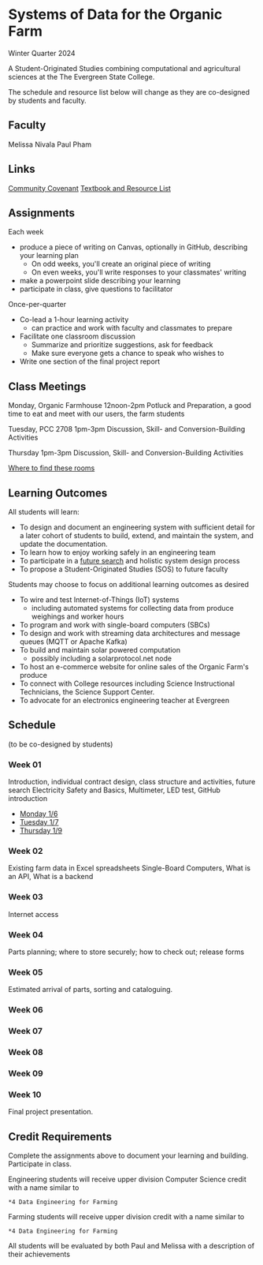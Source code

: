 # Systems of Data for the Organic Farm

Winter Quarter 2024

A Student-Originated Studies combining computational and agricultural sciences at the The Evergreen State College.

The schedule and resource list below will change as they are co-designed by students and faculty.
## Faculty

Melissa Nivala
Paul Pham

## Links

[Community Covenant]()
[Textbook and Resource List](Resources.md)

## Assignments

Each week
* produce a piece of writing on Canvas, optionally in GitHub, describing your learning plan
	* On odd weeks, you'll create an original piece of writing
	* On even weeks, you'll write responses to your classmates' writing
* make a powerpoint slide describing your learning 
* participate in class, give questions to facilitator

Once-per-quarter
* Co-lead a 1-hour learning activity
	* can practice and work with faculty and classmates to prepare
* Facilitate one classroom discussion
	* Summarize and prioritize suggestions, ask for feedback
	* Make sure everyone gets a chance to speak who wishes to
* Write one section of the final project report

## Class Meetings

Monday, Organic Farmhouse
12noon-2pm
Potluck and Preparation, a good time to eat and meet with our users, the farm students

Tuesday, PCC 2708
1pm-3pm
Discussion, Skill- and Conversion-Building Activities

Thursday
1pm-3pm
Discussion, Skill- and Conversion-Building Activities

[Where to find these rooms](Where.md)
## Learning Outcomes

All students will learn:
* To design and document an engineering system with sufficient detail for a later cohort of students to build, extend, and maintain the system, and update the documentation.
* To learn how to enjoy working safely in an engineering team
* To participate in a [future search]() and holistic system design process
* To propose a Student-Originated Studies (SOS) to future faculty

Students may choose to focus on additional learning outcomes as desired
* To wire and test Internet-of-Things (IoT) systems
  * including automated systems for collecting data from produce weighings and worker hours
* To program and work with single-board computers (SBCs)
* To design and work with streaming data architectures and message queues (MQTT or Apache Kafka)
* To build and maintain solar powered computation
  * possibly including a solarprotocol.net node
* To host an e-commerce website for online sales of the Organic Farm's produce
* To connect with College resources including Science Instructional Technicians, the Science Support Center.
* To advocate for an electronics engineering teacher at Evergreen

## Schedule

(to be co-designed by students)

### Week 01
Introduction, individual contract design, class structure and activities, future search
Electricity Safety and Basics, Multimeter, LED test, GitHub introduction

* [Monday 1/6](week-01/Monday.md)
* [Tuesday 1/7](week-01/Tuesday.md)
* [Thursday 1/9](week-01/Thursday.md)

### Week 02
Existing farm data in Excel spreadsheets
Single-Board Computers, What is an API, What is a backend

### Week 03
Internet access

### Week 04
Parts planning; where to store securely; how to check out; release forms

### Week 05
Estimated arrival of parts, sorting and cataloguing.

### Week 06

### Week 07

### Week 08

### Week 09

### Week 10
Final project presentation.

## Credit Requirements
Complete the assignments above to document your learning and building.
Participate in class.

Engineering students will receive upper division Computer Science credit with a name similar to
```
*4 Data Engineering for Farming
```

Farming students will receive upper division credit with a name similar to
```
*4 Data Engineering for Farming
```

All students will be evaluated by both Paul and Melissa with a description of their achievements 